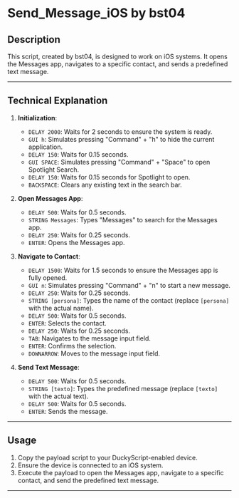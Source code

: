 # Send_Message_iOS by bst04

## Description

This script, created by bst04, is designed to work on iOS systems. It opens the Messages app, navigates to a specific contact, and sends a predefined text message.

---

## Technical Explanation

1. **Initialization**:
    - `DELAY 2000`: Waits for 2 seconds to ensure the system is ready.
    - `GUI h`: Simulates pressing "Command" + "h" to hide the current application.
    - `DELAY 150`: Waits for 0.15 seconds.
    - `GUI SPACE`: Simulates pressing "Command" + "Space" to open Spotlight Search.
    - `DELAY 150`: Waits for 0.15 seconds for Spotlight to open.
    - `BACKSPACE`: Clears any existing text in the search bar.

2. **Open Messages App**:
    - `DELAY 500`: Waits for 0.5 seconds.
    - `STRING Messages`: Types "Messages" to search for the Messages app.
    - `DELAY 250`: Waits for 0.25 seconds.
    - `ENTER`: Opens the Messages app.

3. **Navigate to Contact**:
    - `DELAY 1500`: Waits for 1.5 seconds to ensure the Messages app is fully opened.
    - `GUI n`: Simulates pressing "Command" + "n" to start a new message.
    - `DELAY 250`: Waits for 0.25 seconds.
    - `STRING [persona]`: Types the name of the contact (replace `[persona]` with the actual name).
    - `DELAY 500`: Waits for 0.5 seconds.
    - `ENTER`: Selects the contact.
    - `DELAY 250`: Waits for 0.25 seconds.
    - `TAB`: Navigates to the message input field.
    - `ENTER`: Confirms the selection.
    - `DOWNARROW`: Moves to the message input field.

4. **Send Text Message**:
    - `DELAY 500`: Waits for 0.5 seconds.
    - `STRING [texto]`: Types the predefined message (replace `[texto]` with the actual text).
    - `DELAY 500`: Waits for 0.5 seconds.
    - `ENTER`: Sends the message.

---

## Usage

1. Copy the payload script to your DuckyScript-enabled device.
2. Ensure the device is connected to an iOS system.
3. Execute the payload to open the Messages app, navigate to a specific contact, and send the predefined text message.

---


